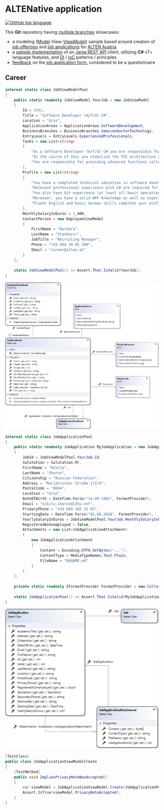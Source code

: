 # ALTENative application

[![GitHub top language](https://img.shields.io/github/languages/top/nikita-sharov/alten?style=for-the-badge)](https://github.com/search?q=repo%3Anikita-sharov%2Falten+language%3AC%23&type=Code&ref=advsearch&l=C%23)

This **Git** repository having [multiple branches](branches) showcases: 

- a modeling ([Model](src/Alten.Career/Models)-View-[ViewModel](src/Alten.Career/ViewModels)) sample  based around creation of [job offerings](https://www.alten.at/en/career/jobs.html) and [job applications](https://www.alten.at/en/speculative-application.html) for  [ALTEN Austria](https://www.alten.at/en)
- a [sample implementation](docs/jama.md) of an [Jama REST API](https://dev.jamasoftware.com/) client, utilizing **C#** v7+ language features, and [DI](tests/Alten.Tests/Jama/Services/RestSharpServiceFactory.cs) / [IoC](src/Alten.Jama.RestSharp/Services) patterns / principles
- [feedback](docs/online-application-form.md) on the [job application form](https://www.alten.at/en/career/application.html?ad_id=3461), considered to be a questionnaire

## Career

```csharp
internal static class JobViewModelPool
{
    public static readonly JobViewModel YourJob = new JobViewModel
    {
        Id = 3461,
        Title = "Software Developer (m/f/d) C#",
        Location = "Graz",
        ApplicationAreas = ApplicationAreas.SoftwareDevelopment,
        BusinessBranches = BusinessBranches.SemiconductorTechnology,
        EntryLevels = EntryLevels.ExperiencedProfessionals,
        Tasks = new List<string>
        {
            "As a Software Developer (m/f/d) C# you are responsible for programming software using C# and .NET",
            "In the course of this you stabilize the TCE architecture and you provide the connection to JAMA",
            "You are responsible for providing advanced functions collecting within user surveys"
        },
        Profile = new List<string>
        {
            "You have a completed technical education in software development, computer science or equivalent",
            "Relevant professional experience with C# are required for this position",
            "You also have Git experience (at least all basic operations)",
            "Moreover, you have a solid WPF knowledge as well as experience with MVVM pattern",
            "Fluent English and basic German skills complete your profile"
        },
        MonthlySalaryInEuros = 3_400,
        ContactPerson = new EmployeeViewModel
        {
            FirstName = "Barbara",
            LastName = "Stankovic",
            JobTitle = "Recruiting Manager",
            Phone = "+43 664 39 85 200",
            Email = "career@alten.at"
        }
    };

    static JobViewModelPool() => Assert.That.IsValid(YourJob);
}
```

![Job](docs/media/job-view-model.png)

```csharp
internal static class JobApplicationPool
{
    public static readonly JobApplication MyJobApplication = new JobApplication
    {
        JobId = JobViewModelPool.YourJob.Id,
        Salutation = Salutation.Mr,
        FirstName = "Nikita",
        LastName = "Sharov",
        Citizenship = "Russian Federation",
        Address = "Mariatroster Straße 172/4",
        PostalCode = "8044",
        Location = "Graz",
        DateOfBirth = DateTime.Parse("14.09.1982", FormatProvider),
        Email = "nikita.sharov@235u.net",
        PrimaryPhone = "+43 664 182 22 83",
        StartingDate = DateTime.Parse("01.06.2020", FormatProvider),
        YearlySalaryInEuros = JobViewModelPool.YourJob.MonthlySalaryInEuros * 14,
        RegisteredAsUnemployed = false,
        Attachments = new List<JobApplicationAttachment>
        {
            new JobApplicationAttachment
            {
                Content = Encoding.UTF8.GetBytes("..."),
                ContentType = MediaTypeNames.Text.Plain,
                FileName = "README.md"
            }
        }
    };

    private static readonly IFormatProvider FormatProvider = new CultureInfo("de");

    static JobApplicationPool() => Assert.That.IsValid(MyJobApplication);
}
```

![JobApplication](docs/media/job-application.png)

```csharp
[TestClass]
public class JobApplicationViewModelCreate
{
    [TestMethod]
    public void ImpliesPrivacyNoteWasAccepted()
    {
        var viewModel = JobApplicationViewModel.Create(JobApplicationPool.MyJobApplication);
        Assert.IsTrue(viewModel.PrivacyNoteAccepted);
    }
}
```